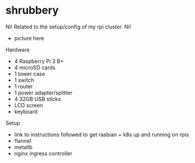 # shrubbery
Ni! Related to the setup/config of my rpi cluster.  Ni!

- picture here
  
Hardware
 - 4 Raspberry Pi 3 B+
 - 4 microSD cards
 - 1 tower case
 - 1 switch
 - 1 router
 - 1 power adapter/splitter
 - 4 32GB USB sticks
 - LCD screen
 - keyboard

Setup
- link to instructions followed to get rasbian + k8s up and running on rpis
- flannel
- metallb
- nginx ingress controller

